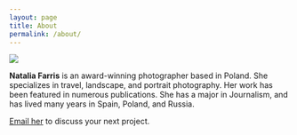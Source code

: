 ```yaml
---
layout: page
title: About
permalink: /about/
---
```



<img src="../assets/img/home/Natalia.png"  class="center"> 

**Natalia Farris** is an award-winning photographer based in Poland. She specializes in travel, landscape, and portrait photography. Her work has been featured in numerous publications.
She has a major in Journalism, and has lived many years in Spain, Poland, and Russia.

[Email her](mailto:{{site.email}}) to discuss your next project.